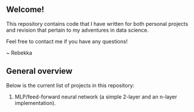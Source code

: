 ## Welcome!

This repository contains code that I have written for both personal projects and revision that pertain to my adventures in data science.

Feel free to contact me if you have any questions!

~ Rebekka

## General overview

Below is the current list of projects in this repository:

1. MLP/feed-forward neural network (a simple 2-layer and an n-layer implementation).
